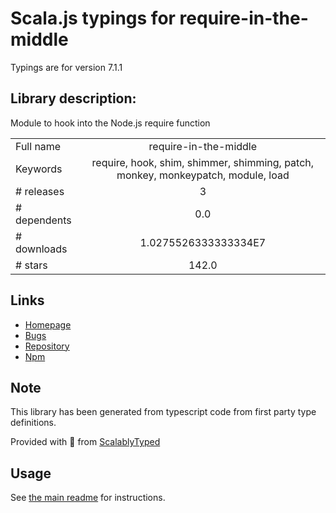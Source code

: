 
# Scala.js typings for require-in-the-middle

Typings are for version 7.1.1

## Library description:
Module to hook into the Node.js require function

|                    |                 |
| ------------------ | :-------------: |
| Full name          | require-in-the-middle |
| Keywords           | require, hook, shim, shimmer, shimming, patch, monkey, monkeypatch, module, load |
| # releases         | 3 |
| # dependents       | 0.0 |
| # downloads        | 1.0275526333333334E7 |
| # stars            | 142.0 |

## Links
- [Homepage](https://github.com/elastic/require-in-the-middle#readme)
- [Bugs](https://github.com/elastic/require-in-the-middle/issues)
- [Repository](https://github.com/elastic/require-in-the-middle)
- [Npm](https://www.npmjs.com/package/require-in-the-middle)
    


## Note
This library has been generated from typescript code from first party type definitions.

Provided with :purple_heart: from [ScalablyTyped](https://github.com/oyvindberg/ScalablyTyped)

## Usage
See [the main readme](../../readme.md) for instructions.



